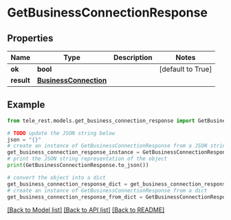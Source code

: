 # GetBusinessConnectionResponse


## Properties

Name | Type | Description | Notes
------------ | ------------- | ------------- | -------------
**ok** | **bool** |  | [default to True]
**result** | [**BusinessConnection**](BusinessConnection.md) |  | 

## Example

```python
from tele_rest.models.get_business_connection_response import GetBusinessConnectionResponse

# TODO update the JSON string below
json = "{}"
# create an instance of GetBusinessConnectionResponse from a JSON string
get_business_connection_response_instance = GetBusinessConnectionResponse.from_json(json)
# print the JSON string representation of the object
print(GetBusinessConnectionResponse.to_json())

# convert the object into a dict
get_business_connection_response_dict = get_business_connection_response_instance.to_dict()
# create an instance of GetBusinessConnectionResponse from a dict
get_business_connection_response_from_dict = GetBusinessConnectionResponse.from_dict(get_business_connection_response_dict)
```
[[Back to Model list]](../README.md#documentation-for-models) [[Back to API list]](../README.md#documentation-for-api-endpoints) [[Back to README]](../README.md)


